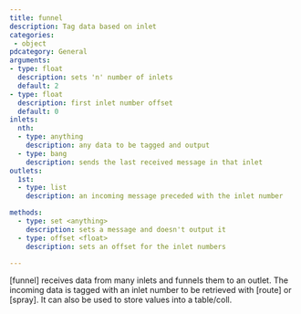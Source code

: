 ```yaml
---
title: funnel
description: Tag data based on inlet
categories:
 - object
pdcategory: General
arguments:
- type: float
  description: sets 'n' number of inlets
  default: 2
- type: float
  description: first inlet number offset
  default: 0
inlets:
  nth:
  - type: anything
    description: any data to be tagged and output
  - type: bang
    description: sends the last received message in that inlet
outlets:
  1st:
  - type: list
    description: an incoming message preceded with the inlet number

methods:
  - type: set <anything>
    description: sets a message and doesn't output it
  - type: offset <float>
    description: sets an offset for the inlet numbers

---
```


[funnel] receives data from many inlets and funnels them to an outlet. The incoming data is tagged with an inlet number to be retrieved with [route] or [spray]. It can also be used to store values into a table/coll.

